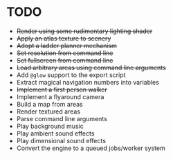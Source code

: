 TODO
====

  - ~~Render using some rudimentary lighting shader~~
  - ~~Apply an atlas texture to scenery~~
  - ~~Adopt a ladder planner mechanism~~
  - ~~Set resolution from command line~~
  - ~~Set fullscreen from command line~~
  - ~~Load arbitrary areas using command line arguments~~
  - Add `@glow` support to the export script
  - Extract magical navigation numbers into variables
  - ~~Implement a first person walker~~
  - Implement a flyaround camera
  - Build a map from areas
  - Render textured areas
  - Parse command line arguments
  - Play background music
  - Play ambient sound effects
  - Play dimensional sound effects
  - Convert the engine to a queued jobs/worker system
